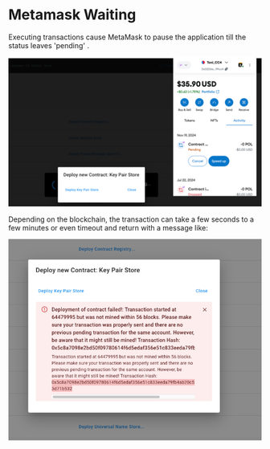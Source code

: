 # Metamask Waiting

Executing transactions cause MetaMask to pause the application till the status leaves 'pending' .

![img.png](img.png)

Depending on the blockchain, the transaction can take a few seconds to a few minutes or even timeout and return with a
message like:

![img_1.png](img_1.png)
